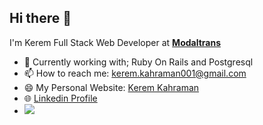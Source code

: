 ## Hi there 👋
I'm Kerem Full Stack Web Developer at [**Modaltrans**](https://modaltrans.com/)


- 🌱 Currently working with; Ruby On Rails and Postgresql
- 📫 How to reach me: kerem.kahraman001@gmail.com
- 😄 My Personal Website: [Kerem Kahraman](https://keremkahraman9.github.io/my-portfolio-website/)
- 🌐 [Linkedin Profile](https://www.linkedin.com/in/kerem-kahraman/)
- ![](https://komarev.com/ghpvc/?username=your-github-username&color=blueviolet&style=flat-square)
<!-- - 🔭 Working on [ecommercial_rails](https://github.com/KeremKahraman9/ecommercial_rails) -->
<!--
**KeremKahraman9/KeremKahraman9** is a ✨ _special_ ✨ repository because its `README.md` (this file) appears on your GitHub profile.

Here are some ideas to get you started:

- 🔭 I’m currently working on ...
- 🌱 I’m currently learning ...
- 👯 I’m looking to collaborate on ...
- 🤔 I’m looking for help with ...
- 💬 Ask me about ...
- 📫 How to reach me: ...
- 😄 Pronouns: ...
- ⚡ Fun fact: ...
-->
